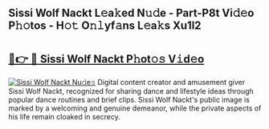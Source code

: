 ## Sissi Wolf Nackt L𝚎a𝚔ed N𝚞𝚍e - Part-P8t Vi𝚍𝚎o P𝚑𝚘tos - H𝚘𝚝 O𝚗𝚕yf𝚊ns L𝚎a𝚔s Xu1l2

# <h2><a href="http://kf9lro5.oniu.top/?m=Sissi+Wolf+Nackt">🔗👉 🔴 Sissi Wolf Nackt P𝚑ot𝚘𝚜 V𝚒d𝚎o</a></h2>

[![Sissi Wolf Nackt Nu𝚍e𝚜](https://i.imgur.com/0qMVB7G.gif)](http://kf9lro5.oniu.top/?m=Sissi+Wolf+Nackt)
Digital content creator and amusement giver Sissi Wolf Nackt, recognized for sharing dance and lifestyle ideas through popular dance routines and brief clips. Sissi Wolf Nackt's public image is marked by a welcoming and genuine demeanor, while the private aspects of his life remain cloaked in secrecy.  
